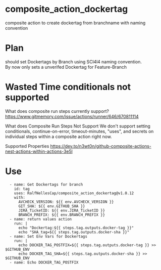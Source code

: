 # composite_action_dockertag
composite action to create dockertag from branchname with naming convention

# Plan
should set Dockertags by Branch using SCl4l4 naming convention.  
By now only sets a unverifed Dockertag for Feature-Branch 

# Wasted Time conditionals not supported

What does composite run steps currently support?
https://www.gitmemory.com/issue/actions/runner/646/670811114

What does Composite Run Steps Not Support
We don't support setting conditionals, continue-on-error, timeout-minutes, "uses", and secrets on individual steps within a composite action right now.

Supported Properties
https://dev.to/n3wt0n/github-composite-actions-nest-actions-within-actions-3e5l

# Use
      - name: Get Dockertags for branch
        id: tag
        uses: RalfNellesCap/composite_action_dockertag@v1.0.12
        with:
          AVCHECK_VERSION: ${{ env.AVCHECK_VERSION }}
          GIT_SHA: ${{ env.GITHUB_SHA }}
          JIRA_TicketID: ${{ env.JIRA_TicketID }}
          BRANCH_PREFIX: ${{ env.BRANCH_PREFIX }}
      - name: return values action
        run: |
          echo "Dockertag:${{ steps.tag.outputs.docker-tag }}"
          echo "SHA_tag=${{ steps.tag.outputs.docker-sha }}"
      - name: Set Env Vars for Dockertags
        run: |
          echo DOCKER_TAG_POSTFIX=${{ steps.tag.outputs.docker-tag }} >> $GITHUB_ENV
          echo DOCKER_TAG_SHA=${{ steps.tag.outputs.docker-sha }} >> $GITHUB_ENV
      - name: Echo DOCKER_TAG_POSTFIX
